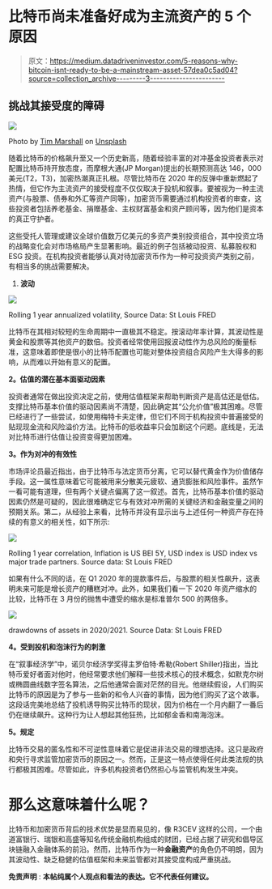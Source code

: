# 比特币尚未准备好成为主流资产的 5 个原因

> 原文：<https://medium.datadriveninvestor.com/5-reasons-why-bitcoin-isnt-ready-to-be-a-mainstream-asset-57dea0c5ad04?source=collection_archive---------3----------------------->

## 挑战其接受度的障碍

![](img/a062744ea57a9e07bf330fbc5a8b1046.png)

Photo by [Tim Marshall](https://unsplash.com/@timmarshall?utm_source=medium&utm_medium=referral) on [Unsplash](https://unsplash.com?utm_source=medium&utm_medium=referral)

随着比特币的价格飙升至又一个历史新高，随着经验丰富的对冲基金投资者表示对配置比特币持开放态度，而摩根大通(JP Morgan)提出的长期预测高达 146，000 美元(T2，T3)，加密热潮真正扎根。尽管比特币在 2020 年的反弹中重新燃起了热情，但它作为主流资产的接受程度不仅仅取决于投机和叙事。要被视为一种主流资产(与股票、债券和外汇等资产同等)，加密货币需要通过机构投资者的审查，这些投资者包括养老基金、捐赠基金、主权财富基金和资产顾问等，因为他们是资本的真正守护者。

这些受托人管理或建议全球价值数万亿美元的多资产类别投资组合，其中投资立场的战略变化会对市场格局产生显著影响。最近的例子包括被动投资、私募股权和 ESG 投资。在机构投资者能够认真对待加密货币作为一种可投资资产类别之前，有相当多的挑战需要解决。

1.  **波动**

![](img/f11643206157d735eb6d7387f81d2819.png)

Rolling 1 year annualized volatility, Source Data: St Louis FRED

比特币在其相对较短的生命周期中一直极其不稳定。按滚动年率计算，其波动性是黄金和股票等其他资产的数倍。投资者经常使用回报波动性作为总风险的衡量标准，这意味着即使是很小的比特币配置也可能对整体投资组合风险产生大得多的影响，从而难以开始有意义的配置。

**2。估值的潜在基本面驱动因素**

投资者通常在做出投资决定之前，使用估值框架来帮助判断资产是高估还是低估。支撑比特币基本价值的驱动因素尚不清楚，因此确定其“公允价值”极其困难。尽管已经进行了一些尝试，如使用梅特卡夫定律，但它们不同于机构投资中普遍接受的贴现现金流和风险溢价方法。比特币的低收益率只会加剧这个问题。底线是，无法对比特币进行估值让投资变得更加困难。

**3。作为对冲的有效性**

市场评论员最近指出，由于比特币与法定货币分离，它可以替代黄金作为价值储存手段。这一属性意味着它可能被用来分散美元疲软、通货膨胀和风险事件。虽然乍一看可能有道理，但有两个关键点偏离了这一叙述。首先，比特币基本价值的驱动因素仍然是可疑的，因此很难确定它与有效对冲所需的关键经济和金融变量之间的预期关系。第二，从经验上来看，比特币并没有显示出与上述任何一种资产存在持续的有意义的相关性，如下所示:

![](img/27f6a5200a84d9dc17f4f222877fa27e.png)

Rolling 1 year correlation, Inflation is US BEI 5Y, USD index is USD index vs major trade partners. Source data: St Louis FRED

如果有什么不同的话，在 Q1 2020 年的提款事件后，与股票的相关性飙升，这表明未来可能是增长资产的糟糕对冲。此外，如果我们看一下 2020 年资产缩水的比较，比特币在 3 月份的抛售中遭受的缩水是标准普尔 500 的两倍多。

![](img/ec8a4ac6ecc4f69bdeef71e627bb027e.png)

drawdowns of assets in 2020/2021\. Source Data: St Louis FRED

**4。受到投机和泡沫行为的刺激**

在“叙事经济学”中，诺贝尔经济学奖得主罗伯特·希勒(Robert Shiller)指出，当比特币爱好者面对他时，他经常要求他们解释一些技术核心的技术概念，如默克尔树或椭圆曲线数字签名算法，之后他通常会面对茫然的目光。他继续假设，人们购买比特币的原因是为了参与一些新的和令人兴奋的事情，因为他们购买了这个故事。这段话完美地总结了投机诱导购买比特币的现状，因为价格在一个月内翻了一番后仍在继续飙升。这种行为让人想起其他狂热，比如郁金香和南海泡沫。

**5。规定**

比特币交易的匿名性和不可逆性意味着它是促进非法交易的理想选择。这只是政府和央行寻求监管加密货币的原因之一。然而，正是这一特点使得任何此类法规的执行都极其困难。尽管如此，许多机构投资者仍然担心与监管机构发生冲突。

# 那么这意味着什么呢？

比特币和加密货币背后的技术优势是显而易见的，像 R3CEV 这样的公司，一个由道富银行、瑞银和高盛等知名传统金融机构组成的财团，已经占据了研究和倡导区块链融入金融体系的前沿。然而，比特币作为一种**金融资产**的角色仍不明朗，因为其波动性、缺乏稳健的估值框架和未来监管都对其接受度构成严重挑战。

**免责声明** : **本帖纯属个人观点和看法的表达。它不代表任何建议。**
